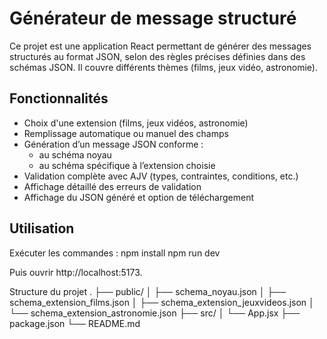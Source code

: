 # Générateur de message structuré

Ce projet est une application React permettant de générer des messages structurés au format JSON, selon des règles précises définies dans des schémas JSON. Il couvre différents thèmes (films, jeux vidéo, astronomie).

## Fonctionnalités

- Choix d'une extension (films, jeux vidéos, astronomie)
- Remplissage automatique ou manuel des champs
- Génération d’un message JSON conforme :
  - au schéma noyau
  - au schéma spécifique à l’extension choisie
- Validation complète avec AJV (types, contraintes, conditions, etc.)
- Affichage détaillé des erreurs de validation
- Affichage du JSON généré et option de téléchargement

## Utilisation

Exécuter les commandes :
npm install
npm run dev

Puis ouvrir http://localhost:5173.

Structure du projet
.
├── public/
│   ├── schema_noyau.json
│   ├── schema_extension_films.json
│   ├── schema_extension_jeuxvideos.json
│   └── schema_extension_astronomie.json
├── src/
│   └── App.jsx
├── package.json
└── README.md
